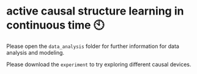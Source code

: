 # active causal structure learning in continuous time 🕙

Please open the `data_analysis` folder for further information for data analysis and modeling.

Please download the `experiment` to try exploring different causal devices.

